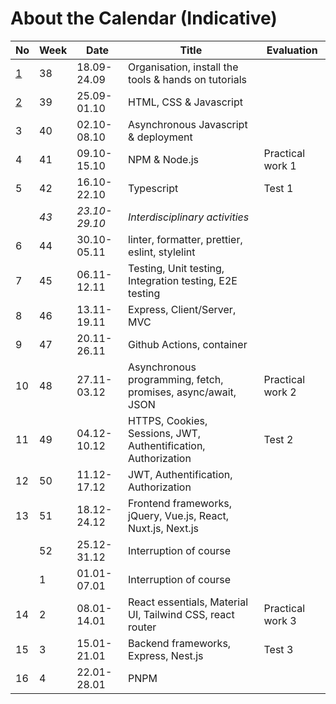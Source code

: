 # About the Calendar (Indicative)

| No                      | Week | Date          | Title                                                          | Evaluation       |
|-------------------------|------|---------------|----------------------------------------------------------------|------------------|
| [1](../weeks/week-1.md) | 38   | 18.09-24.09   | Organisation, install the tools & hands on tutorials           |                  |
| [2](../weeks/week-2.md) | 39   | 25.09-01.10   | HTML, CSS & Javascript                                         |                  |
| 3                       | 40   | 02.10-08.10   | Asynchronous Javascript & deployment                           |                  |
| 4                       | 41   | 09.10-15.10   | NPM & Node.js                                                  | Practical work 1 |
| 5                       | 42   | 16.10-22.10   | Typescript                                                     | Test 1           |
|                         | _43_ | _23.10-29.10_ | _Interdisciplinary activities_                                 |                  |
| 6                       | 44   | 30.10-05.11   | linter, formatter, prettier, eslint, stylelint                 |                  |
| 7                       | 45   | 06.11-12.11   | Testing, Unit testing, Integration testing, E2E testing        |                  |
| 8                       | 46   | 13.11-19.11   | Express, Client/Server, MVC                                    |                  |
| 9                       | 47   | 20.11-26.11   | Github Actions, container                                      |                  |
| 10                      | 48   | 27.11-03.12   | Asynchronous programming, fetch, promises, async/await, JSON   | Practical work 2 |
| 11                      | 49   | 04.12-10.12   | HTTPS, Cookies, Sessions, JWT, Authentification, Authorization | Test 2           |
| 12                      | 50   | 11.12-17.12   | JWT, Authentification, Authorization                           |                  |
| 13                      | 51   | 18.12-24.12   | Frontend frameworks, jQuery, Vue.js, React, Nuxt.js, Next.js   |                  |
|                         | 52   | 25.12-31.12   | Interruption of course                                         |                  |
|                         | 1    | 01.01-07.01   | Interruption of course                                         |                  |
| 14                      | 2    | 08.01-14.01   | React essentials, Material UI, Tailwind CSS, react router      | Practical work 3 |
| 15                      | 3    | 15.01-21.01   | Backend frameworks, Express, Nest.js                           | Test 3           |
| 16                      | 4    | 22.01-28.01   | PNPM                                                           |                  |
